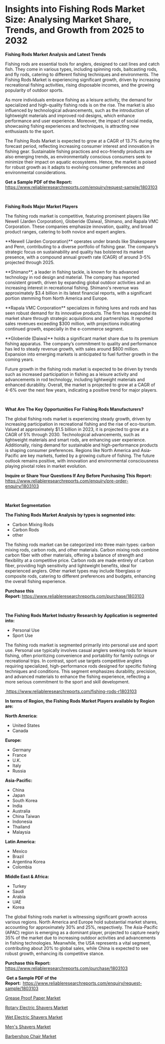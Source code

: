 <p><h1>Insights into Fishing Rods Market Size: Analysing Market Share, Trends, and Growth from 2025 to 2032</h1></p><p><strong>Fishing Rods Market Analysis and Latest Trends</strong></p>
<p><p>Fishing rods are essential tools for anglers, designed to cast lines and catch fish. They come in various types, including spinning rods, baitcasting rods, and fly rods, catering to different fishing techniques and environments. The Fishing Rods Market is experiencing significant growth, driven by increasing recreational fishing activities, rising disposable incomes, and the growing popularity of outdoor sports.</p><p>As more individuals embrace fishing as a leisure activity, the demand for specialized and high-quality fishing rods is on the rise. The market is also influenced by technological advancements, such as the introduction of lightweight materials and improved rod designs, which enhance performance and user experience. Moreover, the impact of social media, showcasing fishing experiences and techniques, is attracting new enthusiasts to the sport.</p><p>The Fishing Rods Market is expected to grow at a CAGR of 13.7% during the forecast period, reflecting increasing consumer interest and innovation in fishing gear. Sustainable fishing practices and eco-friendly products are also emerging trends, as environmentally conscious consumers seek to minimize their impact on aquatic ecosystems. Hence, the market is poised for robust growth as it adapts to evolving consumer preferences and environmental considerations.</p></p>
<p><strong>Get a Sample PDF of the Report:&nbsp;</strong> <a href="https://www.reliableresearchreports.com/enquiry/request-sample/1803103?utm_campaign=31&utm_medium=2&utm_source=Github&utm_content=ia&utm_term=07022025&utm_id=fishing-rods">https://www.reliableresearchreports.com/enquiry/request-sample/1803103</a></p>
<p>&nbsp;</p>
<p><strong>Fishing Rods Major Market Players</strong></p>
<p><p>The fishing rods market is competitive, featuring prominent players like Newell (Jarden Corporation), Globeride (Daiwa), Shimano, and Rapala VMC Corporation. These companies emphasize innovation, quality, and broad product ranges, catering to both novice and expert anglers.</p><p>**Newell (Jarden Corporation)** operates under brands like Shakespeare and Penn, contributing to a diverse portfolio of fishing gear. The company’s strategic focus on sustainability and quality has bolstered its market presence, with a compound annual growth rate (CAGR) of around 3-5% projected through 2025.</p><p>**Shimano**, a leader in fishing tackle, is known for its advanced technology in rod design and material. The company has reported consistent growth, driven by expanding global outdoor activities and an increasing interest in recreational fishing. Shimano's revenue was approximately $3.4 billion in its latest financial reports, with a significant portion stemming from North America and Europe.</p><p>**Rapala VMC Corporation** specializes in fishing lures and rods and has seen robust demand for its innovative products. The firm has expanded its market share through strategic acquisitions and partnerships. It reported sales revenues exceeding $300 million, with projections indicating continued growth, especially in the e-commerce segment.</p><p>**Globeride (Daiwa)** holds a significant market share due to its premium fishing apparatus. The company’s commitment to quality and performance has led to steady revenue growth, with sales around $800 million. Expansion into emerging markets is anticipated to fuel further growth in the coming years.</p><p>Future growth in the fishing rods market is expected to be driven by trends such as increased participation in fishing as a leisure activity and advancements in rod technology, including lightweight materials and enhanced durability. Overall, the market is projected to grow at a CAGR of 4-6% over the next few years, indicating a positive trend for major players.</p></p>
<p>&nbsp;</p>
<p><strong>What Are The Key Opportunities For Fishing Rods Manufacturers?</strong></p>
<p><p>The global fishing rods market is experiencing steady growth, driven by increasing participation in recreational fishing and the rise of eco-tourism. Valued at approximately $1.5 billion in 2023, it is projected to grow at a CAGR of 5% through 2030. Technological advancements, such as lightweight materials and smart rods, are enhancing user experience. Additionally, rising demand for sustainable and high-performance products is shaping consumer preferences. Regions like North America and Asia-Pacific are key markets, fueled by a growing culture of fishing. The future outlook remains positive, with innovation and environmental consciousness playing pivotal roles in market evolution.</p></p>
<p><strong>Inquire or Share Your Questions If Any Before Purchasing This Report:</strong> <a href="https://www.reliableresearchreports.com/enquiry/pre-order-enquiry/1803103?utm_campaign=31&utm_medium=2&utm_source=Github&utm_content=ia&utm_term=07022025&utm_id=fishing-rods">https://www.reliableresearchreports.com/enquiry/pre-order-enquiry/1803103</a></p>
<p>&nbsp;</p>
<p><strong>Market Segmentation</strong></p>
<p><strong>The Fishing Rods Market Analysis by types is segmented into:</strong></p>
<p><ul><li>Carbon Mixing Rods</li><li>Carbon Rods</li><li>other</li></ul></p>
<p><p>The fishing rods market can be categorized into three main types: carbon mixing rods, carbon rods, and other materials. Carbon mixing rods combine carbon fiber with other materials, offering a balance of strength and flexibility at a competitive price. Carbon rods are made entirely of carbon fiber, providing high sensitivity and lightweight benefits, ideal for experienced anglers. Other market types may include fiberglass or composite rods, catering to different preferences and budgets, enhancing the overall fishing experience.</p></p>
<p><strong>Purchase this Report:&nbsp;</strong><a href="https://www.reliableresearchreports.com/purchase/1803103?utm_campaign=31&utm_medium=2&utm_source=Github&utm_content=ia&utm_term=07022025&utm_id=fishing-rods">https://www.reliableresearchreports.com/purchase/1803103</a></p>
<p>&nbsp;</p>
<p><strong>The Fishing Rods Market Industry Research by Application is segmented into:</strong></p>
<p><ul><li>Personal Use</li><li>Sport Use</li></ul></p>
<p><p>The fishing rods market is segmented primarily into personal use and sport use. Personal use typically involves casual anglers seeking rods for leisure fishing, often prioritizing convenience and portability for family outings or recreational trips. In contrast, sport use targets competitive anglers requiring specialized, high-performance rods designed for specific fishing techniques and conditions. This segment emphasizes durability, precision, and advanced materials to enhance the fishing experience, reflecting a more serious commitment to the sport and skill development.</p></p>
<p><a href="https://www.reliableresearchreports.com/fishing-rods-r1803103?utm_campaign=31&utm_medium=2&utm_source=Github&utm_content=ia&utm_term=07022025&utm_id=fishing-rods">&nbsp;https://www.reliableresearchreports.com/fishing-rods-r1803103</a></p>
<p><strong>In terms of Region, the Fishing Rods Market Players available by Region are:</strong></p>
<p>
    <p> <strong> North America: </strong>
        <ul>
            <li>United States</li>
            <li>Canada</li>
        </ul>
        </p> 
    <p> <strong> Europe: </strong>
        <ul>
            <li>Germany</li>
            <li>France</li>
            <li>U.K.</li>
            <li>Italy</li>
            <li>Russia</li>
        </ul>
        </p> 
    <p> <strong> Asia-Pacific: </strong>
        <ul>
            <li>China</li>
            <li>Japan</li>
            <li>South Korea</li>
            <li>India</li>
            <li>Australia</li>
            <li>China Taiwan</li>
            <li>Indonesia</li>
            <li>Thailand</li>
            <li>Malaysia</li>
        </ul>
        </p> 
    <p> <strong> Latin America: </strong>
        <ul>
            <li>Mexico</li>
            <li>Brazil</li>
            <li>Argentina Korea</li>
            <li>Colombia</li>
        </ul>
        </p> 
    <p> <strong> Middle East & Africa: </strong>
        <ul>
            <li>Turkey</li>
            <li>Saudi</li>
            <li>Arabia</li>
            <li>UAE</li>
            <li>Korea</li>
        </ul>
    </p>
    </p>
<p><p>The global fishing rods market is witnessing significant growth across various regions. North America and Europe hold substantial market shares, accounting for approximately 30% and 25%, respectively. The Asia-Pacific (APAC) region is emerging as a dominant player, projected to capture nearly 35% of the market due to increasing outdoor activities and advancements in fishing technologies. Meanwhile, the USA represents a vital segment, contributing about 20% to global sales, while China is expected to see robust growth, enhancing its competitive stance.</p></p>
<p><strong>Purchase this Report: </strong><a href="https://www.reliableresearchreports.com/purchase/1803103?utm_campaign=31&utm_medium=2&utm_source=Github&utm_content=ia&utm_term=07022025&utm_id=fishing-rods">https://www.reliableresearchreports.com/purchase/1803103</a></p>
<p>&nbsp;<strong>Get a Sample PDF of the Report:&nbsp;&nbsp;</strong><a href="https://www.reliableresearchreports.com/enquiry/request-sample/1803103?utm_campaign=31&utm_medium=2&utm_source=Github&utm_content=ia&utm_term=07022025&utm_id=fishing-rods">https://www.reliableresearchreports.com/enquiry/request-sample/1803103</a></p>
<p><strong></strong></p>
<p><p><a href="https://github.com/vioarapoyil/Market-Research-Report-List-1/blob/main/grease-proof-paper-market.md?utm_campaign=31&utm_medium=2&utm_source=Github&utm_content=ia&utm_term=07022025&utm_id=fishing-rods">Grease Proof Paper Market</a></p><p><a href="https://github.com/boisetwa16/Market-Research-Report-List-1/blob/main/rotary-electric-shavers-market.md?utm_campaign=31&utm_medium=2&utm_source=Github&utm_content=ia&utm_term=07022025&utm_id=fishing-rods">Rotary Electric Shavers Market</a></p><p><a href="https://github.com/bogganbillie6969/Market-Research-Report-List-1/blob/main/wet-electric-shavers-market.md?utm_campaign=31&utm_medium=2&utm_source=Github&utm_content=ia&utm_term=07022025&utm_id=fishing-rods">Wet Electric Shavers Market</a></p><p><a href="https://github.com/zupankocka/Market-Research-Report-List-1/blob/main/mens-shavers-market.md?utm_campaign=31&utm_medium=2&utm_source=Github&utm_content=ia&utm_term=07022025&utm_id=fishing-rods">Men's Shavers Market</a></p><p><a href="https://github.com/crooneinis80/Market-Research-Report-List-1/blob/main/barbershop-chair-market.md?utm_campaign=31&utm_medium=2&utm_source=Github&utm_content=ia&utm_term=07022025&utm_id=fishing-rods">Barbershop Chair Market</a></p></p>